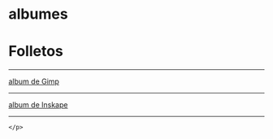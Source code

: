 # albumes

<!DOCTYPE html>
<html lang="en">
<head>
    <meta charset="UTF-8">
    <meta name="viewport" content="width=device-width, initial-scale=1.0">
    <title>Inicio</title>
    <link rel="stylesheet" href="albun.css">
</head>
<body>
    <div class="links">
    <h1>Folletos</h1>
        <hr>
        <a href="https://new.express.adobe.com/publishedV2/urn:aaid:sc:VA6C2:02f3c719-338a-4b0e-b73f-c76a54e1f8e1?promoid=Y69SGM5H&mv=other" target="_blank">album de Gimp</a>
        <hr>
        <a href="https://new.express.adobe.com/publishedV2/urn:aaid:sc:VA6C2:02f3c719-338a-4b0e-b73f-c76a54e1f8e1?promoid=Y69SGM5H&mv=other" target="_blank">album de Inskape</a>
        <hr>
       


    </p>
</div>
</body>
</html>
